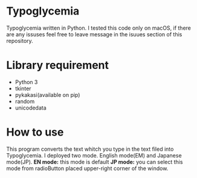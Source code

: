 # Typoglycemia
Typoglycemia written in Python.
I tested this code only on macOS, if there are any issuses feel free to leave message in the isuues section of this repository.

# Library requirement
- Python 3
- tkinter
- pykakasi(available on pip)
- random
- unicodedata

# How to use
This program converts the text whitch you type in the text filed into Typoglycemia.
I deployed two mode. English mode(EM) and Japanese mode(JP).
__EN mode:__ this mode is default 
__JP mode:__ you can select this mode from radioButton placed upper-right corner of the window.

